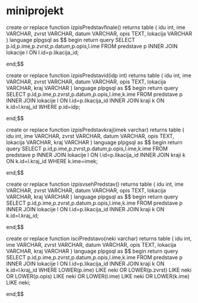 # miniprojekt


create or replace function izpisPredstavfinale() 
	returns table (
		idu int,
        ime VARCHAR,
        zvrst VARCHAR,
        datum VARCHAR,
        opis TEXT,
		lokacija VARCHAR
	) 
	language plpgsql
as $$
begin
	return query 
		SELECT 
        p.id,p.ime,p.zvrst,p.datum,p.opis,l.ime
    FROM
        predstave p INNER JOIN lokacije l ON l.id=p.likacija_id;

end;$$

create or replace function izpisPredstavid(idp int) 
	returns table (
		idu int,
        ime VARCHAR,
        zvrst VARCHAR,
        datum VARCHAR,
        opis TEXT,
		lokacija VARCHAR,
		kraj VARCHAR
	) 
	language plpgsql
as $$
begin
	return query 
		SELECT 
        p.id,p.ime,p.zvrst,p.datum,p.opis,l.ime,k.ime
    FROM
        predstave p INNER JOIN lokacije l ON l.id=p.likacija_id INNER JOIN kraji k ON k.id=l.kraj_id
	WHERE p.id=idp;

end;$$

create or replace function izpisPredstavkraj(imek varchar) 
	returns table (
		idu int,
        ime VARCHAR,
        zvrst VARCHAR,
        datum VARCHAR,
        opis TEXT,
		lokacija VARCHAR,
		kraj VARCHAR
	) 
	language plpgsql
as $$
begin
	return query 
		SELECT 
        p.id,p.ime,p.zvrst,p.datum,p.opis,l.ime,k.ime
    FROM
        predstave p INNER JOIN lokacije l ON l.id=p.likacija_id INNER JOIN kraji k ON k.id=l.kraj_id
	WHERE k.ime=imek;

end;$$

create or replace function izpisvsehPredstav() 
    returns table (
        idu int,
        ime VARCHAR,
        zvrst VARCHAR,
        datum VARCHAR,
        opis TEXT,
        lokacija VARCHAR,
        kraj VARCHAR
    ) 
    language plpgsql
as $$
begin
    return query 
        SELECT 
        p.id,p.ime,p.zvrst,p.datum,p.opis,l.ime,k.ime
    FROM
        predstave p INNER JOIN lokacije l ON l.id=p.likacija_id INNER JOIN kraji k ON k.id=l.kraj_id;


end;$$

create or replace function isciPredstavo(neki varchar) 
	returns table (
		idu int,
        ime VARCHAR,
        zvrst VARCHAR,
        datum VARCHAR,
        opis TEXT,
		lokacija VARCHAR,
		kraj VARCHAR
	) 
	language plpgsql
as $$
begin
	return query 
		SELECT 
        p.id,p.ime,p.zvrst,p.datum,p.opis,l.ime,k.ime
    FROM
        predstave p INNER JOIN lokacije l ON l.id=p.likacija_id INNER JOIN kraji k ON k.id=l.kraj_id
	WHERE LOWER(p.ime) LIKE neki OR LOWER(p.zvrst) LIKE neki OR LOWER(p.opis) LIKE neki  OR LOWER(l.ime) LIKE neki  OR LOWER(k.ime) LIKE neki;

end;$$
